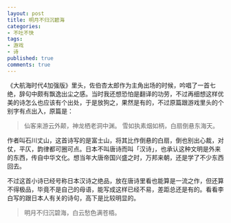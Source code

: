 ```yaml
---
layout: post
title: 明月不归沉碧海
categories:
- 不吐不快
tags:
- 游戏
- 诗
published: true
comments: true
---
```

《大航海时代4加强版》里头，佐伯杏太郎作为主角出场的时候，吟唱了一首七绝，辞句中颇有飘逸出尘之感。当时我还想恐怕是翻译的功劳，不过再细想这样优美的诗怎么也应该有个出处，于是放狗之，果然是有的，不过原篇跟游戏里头的个别字有点出入，原篇是： 

> 仙客来游云外颠，神龙栖老洞中渊。
> 雪如执素烟如柄，白扇倒悬东海天。

作者叫石川丈山，这首诗写的是富士山，将其比作倒悬的白扇，倒也别出心裁，对仗，平仄，韵律都可圈可点。日本不叫唐诗而叫「汉诗」，也承认这种文明是外来的东西，传自中华文化。想当年大唐帝国兴盛之时，万邦来朝，还是学了不少东西回去。 

不过这首小诗已经号称日本汉诗之绝品，放在唐诗里看也能算是一流之作，但还算不得极品，毕竟不是自己的母语，能写成这样已经不易，差距总还是有的。看看李白写的跟日本人有关的诗句，高下是比较明显的。  

> 明月不归沉碧海，白云愁色满苍梧。 

